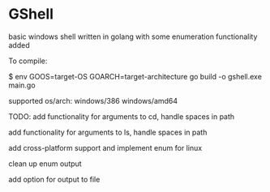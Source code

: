 # GShell
basic windows shell written in golang with some enumeration functionality added

To compile:

$ env GOOS=target-OS GOARCH=target-architecture go build -o gshell.exe main.go

supported os/arch:
windows/386
windows/amd64

TODO:
add functionality for arguments to cd, handle spaces in path

add functionality for arguments to ls, handle spaces in path

add cross-platform support and implement enum for linux

clean up enum output

add option for output to file
